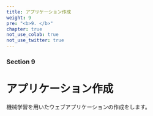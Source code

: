 ```yaml
---
title: アプリケーション作成
weight: 9
pre: "<b>9. </b>"
chapter: true
not_use_colab: true
not_use_twitter: true
---
```


### Section 9

# アプリケーション作成

機械学習を用いたウェブアプリケーションの作成をします。
